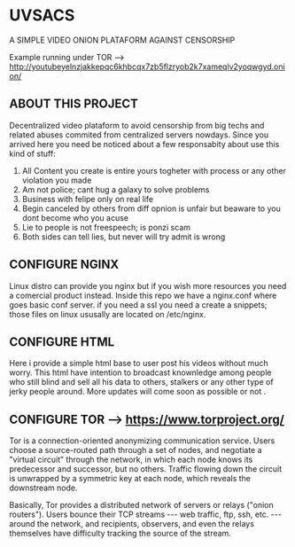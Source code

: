 # UVSACS
A SIMPLE VIDEO ONION PLATAFORM AGAINST CENSORSHIP

Example running under TOR --> http://youtubeyelnzjakkepqc6khbcqx7zb5flzryob2k7xameqlv2yoqwgyd.onion/

## ABOUT THIS PROJECT

Decentralized video plataform to avoid censorship from big techs and related abuses commited from centralized servers nowdays. Since you arrived here you need be noticed about a few responsabity about use this kind of stuff:

1. All Content you create is entire yours togheter with process or any other violation you made
2. Am not police; cant hug a galaxy to solve problems
3. Business with felipe only on real life
4. Begin canceled by others from diff opnion is unfair but beaware to you dont become who you acuse
5. Lie to people is not freespeech; is ponzi scam
6. Both sides can tell lies, but never will try admit is wrong

## CONFIGURE NGINX

 Linux distro can provide you nginx but if you wish more resources you need a comercial product instead. Inside this repo we have a nginx.conf where goes basic conf server. if you need a ssl you need a create a snippets; those files on linux ususally are located on /etc/nginx. 
 
## CONFIGURE HTML

Here i provide a simple html base to user post his videos without much worry. This html have intention to broadcast knownledge among people who still blind and sell all his data to others, stalkers or any other type of jerky people around. More updates will come soon as possible or not .   

## CONFIGURE TOR --> https://www.torproject.org/

 Tor is a connection-oriented anonymizing communication service. Users choose a source-routed path through a set of nodes, and negotiate a "virtual circuit" through the network, in which each node knows its predecessor and successor, but no others. Traffic flowing down the circuit is unwrapped by a symmetric key at each node, which reveals the downstream node.

Basically, Tor provides a distributed network of servers or relays ("onion routers"). Users bounce their TCP streams --- web traffic, ftp, ssh, etc. --- around the network, and recipients, observers, and even the relays themselves have difficulty tracking the source of the stream.





